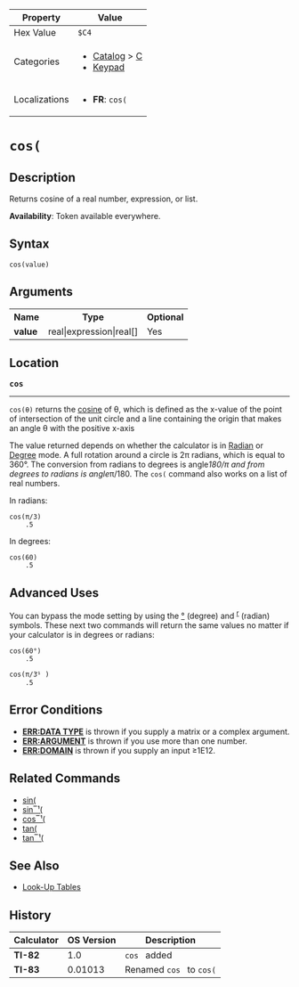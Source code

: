 | Property      | Value |
|---------------|-------|
| Hex Value     | `$C4`|
| Categories    | <ul><li>[Catalog](<../categories/Catalog.md>) > [C](<../categories/Catalog.md#C>)</li><li>[Keypad](<../categories/Keypad.md>)</li></ul> |
| Localizations | <ul><li><b>FR</b>: `cos(`</li></ul> |

# `cos(`

## Description
Returns cosine of a real number, expression, or list.


<b>Availability</b>: Token available everywhere.

## Syntax
`cos(value)`

## Arguments
<table>
<tr><th>Name</th><th>Type</th><th>Optional</th></tr>

<tr><td><b>value</b></td><td>real|expression|real[]</td><td>Yes</td></tr>

</table>

## Location
<tt><kbd><b>cos</b></kbd></tt>
<hr>

`cos(θ)` returns the [cosine](https://mathworld.wolfram.com/Cosine.html) of θ, which is defined as the x-value of the point of intersection of the unit circle and a line containing the origin that makes an angle θ with the positive x-axis

The value returned depends on whether the calculator is in [Radian](/radian-mode) or [Degree](/degree-mode) mode. A full rotation around a circle is 2π radians, which is equal to 360°. The conversion from radians to degrees is angle*180/π and from degrees to radians is angle*π/180. The `cos(` command also works on a list of real numbers.

In radians:

```ti-basic
cos(π/3)
    .5
```

In degrees:

```ti-basic
cos(60)
    .5
```

## Advanced Uses

You can bypass the mode setting by using the [°](/degree-symbol) (degree) and <sup><a href="/radian-symbol">r</a></sup> (radian) symbols. These next two commands will return the same values no matter if your calculator is in degrees or radians:

```ti-basic
cos(60°)
    .5
```

```ti-basic
cos(π/3ֿ¹ )
    .5
```

## Error Conditions

*   **[ERR:DATA TYPE](/errors#datatype)** is thrown if you supply a matrix or a complex argument.
*   **[ERR:ARGUMENT](/errors#argument)** is thrown if you use more than one number.
*   **[ERR:DOMAIN](/errors#domain)** is thrown if you supply an input ≥1E12.

## Related Commands

*   [sin(](/sin)
*   [sin‾¹(](/arcsin)
*   [cos‾¹(](/arccos)
*   [tan(](/tan)
*   [tan‾¹(](/arctan)

## See Also

*   [Look-Up Tables](/lookuptables)

## History
| Calculator | OS Version | Description |
|------------|------------|-------------|
| <b>TI-82</b> | 1.0 | `cos ` added |
| <b>TI-83</b> | 0.01013 | Renamed `cos ` to `cos(`


